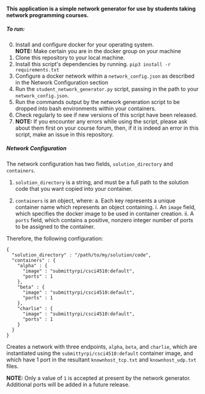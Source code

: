 #### This application is a simple network generator for use by students taking network programming courses.

##### To run:
  0. Install and configure docker for your operating system.     
     __NOTE:__ Make certain you are in the docker group on your machine
  1. Clone this repository to your local machine.
  2. Install this script's dependencies by running.
     ```pip3 install -r requirements.txt```
  3. Configure a docker network within a ```network_config.json``` as described in the Network Configuration section
  4. Run the ```student_network_generator.py``` script, passing in the path to your ```network_config.json```.
  5. Run the commands output by the network generation script to be dropped into bash environments within your containers.
  6. Check regularly to see if new versions of this script have been released.
  7. __NOTE:__ If you encounter any errors while using the script, please ask about them first on your course forum, then, if it is indeed an error in this script, make an issue in this repository.


##### Network Configuration
  The network configuration has two fields, ```solution_directory``` and ```containers```.
  1. ```solution_directory``` is a string, and must be a full path to the solution code that you want copied into your container.

  2. ```containers``` is an object, where:
    a. Each key represents a unique container name which represents an object containing.
      i.  An ```image``` field, which specifies the docker image to be used in container creation.
      ii. A ```ports``` field, which contains a positive, nonzero integer number of ports to be assigned to the container.

  Therefore, the following configuration:
  ```
  {
    "solution_directory" : "/path/to/my/solution/code",
    "containers" : {
      "alpha" : {
        "image" : "submittyrpi/csci4510:default",
        "ports" : 1
      },
      "beta" : {
        "image" : "submittyrpi/csci4510:default",
        "ports" : 1
      },
      "charlie" : {
        "image" : "submittyrpi/csci4510:default",
        "ports" : 1
      }
    }
  }
  ```

  Creates a network with three endpoints, ```alpha```, ```beta```, and ```charlie```, which are instantiated using the ```submittyrpi/csci4510:default``` container image, and which have 1 port in the resultant ```knownhost_tcp.txt``` and ```knownhost_udp.txt``` files.

  __NOTE:__ Only a value of ```1``` is accepted at present by the network generator. Additional ports will be added in a future release.
  
